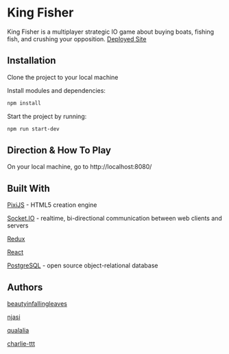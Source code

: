 # King Fisher

King Fisher is a multiplayer strategic IO game about buying boats, fishing fish, and crushing your opposition.
[Deployed Site](https://kingfishergame.herokuapp.com/)

## Installation

Clone the project to your local machine

Install modules and dependencies:

```bash
npm install
```

Start the project by running:

```bash
npm run start-dev
```

## Direction & How To Play

On your local machine, go to http://localhost:8080/

## Built With

[PixiJS](https://pixijs.io/) - HTML5 creation engine

[Socket.IO](https://socket.io/) - realtime, bi-directional communication between web clients and servers

[Redux](https://redux.js.org/)

[React](https://reactjs.org/)

[PostgreSQL](https://www.postgresql.org/) - open source object-relational database

## Authors

[beautyinfallingleaves](https://github.com/beautyinfallingleaves)

[njasi](https://github.com/njasi)

[qualalia](https://github.com/qualalia)

[charlie-ttt](https://github.com/charlie-ttt)
